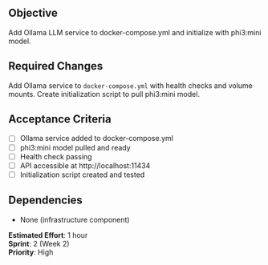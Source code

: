 ## Objective
Add Ollama LLM service to docker-compose.yml and initialize with phi3:mini model.

## Required Changes
Add Ollama service to `docker-compose.yml` with health checks and volume mounts.
Create initialization script to pull phi3:mini model.

## Acceptance Criteria
- [ ] Ollama service added to docker-compose.yml
- [ ] phi3:mini model pulled and ready
- [ ] Health check passing
- [ ] API accessible at http://localhost:11434
- [ ] Initialization script created and tested

## Dependencies
- None (infrastructure component)

**Estimated Effort**: 1 hour  
**Sprint**: 2 (Week 2)  
**Priority**: High
